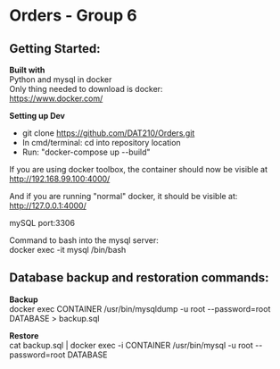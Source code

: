 Orders - Group 6
=======

## Getting Started:

**Built with**  
Python and mysql in docker  
Only thing needed to download is docker:  
https://www.docker.com/  

**Setting up Dev**  
* git clone https://github.com/DAT210/Orders.git
* In cmd/terminal: cd into repository location
* Run: "docker-compose up --build"  
  
If you are using docker toolbox, the container should now be visible at  
http://192.168.99.100:4000/  

And if you are running "normal" docker, it should be visible at:  
http://127.0.0.1:4000/

mySQL port:3306  
  
Command to bash into the mysql server:  
docker exec -it mysql /bin/bash  

## Database backup and restoration commands:
 **Backup**  
docker exec CONTAINER /usr/bin/mysqldump -u root --password=root DATABASE > backup.sql

 **Restore**  
cat backup.sql | docker exec -i CONTAINER /usr/bin/mysql -u root --password=root DATABASE


<!-- mysql -u <user> -p<password> <dbname> < file.sql -->
<!-- THIS MAY HAVE WORKED -->
